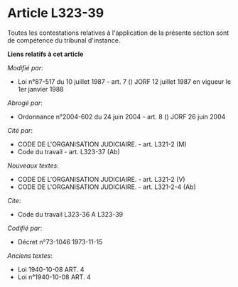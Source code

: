 # Article L323-39

Toutes les contestations relatives à l'application de la présente section sont de compétence du tribunal d'instance.

**Liens relatifs à cet article**

_Modifié par_:

  - Loi n°87-517 du 10 juillet 1987 - art. 7 () JORF 12 juillet 1987 en vigueur le 1er janvier 1988

_Abrogé par_:

  - Ordonnance n°2004-602 du 24 juin 2004 - art. 8 () JORF 26 juin 2004

_Cité par_:

  - CODE DE L'ORGANISATION JUDICIAIRE. - art. L321-2 (M)
  - Code du travail - art. L323-37 (Ab)

_Nouveaux textes_:

  - CODE DE L'ORGANISATION JUDICIAIRE. - art. L321-2 (V)
  - CODE DE L'ORGANISATION JUDICIAIRE. - art. L321-2-4 (Ab)

_Cite_:

  - Code du travail L323-36 A L323-39

_Codifié par_:

  - Décret n°73-1046 1973-11-15

_Anciens textes_:

  - Loi   1940-10-08 ART. 4
  - Loi n°1940-10-08 ART. 4
